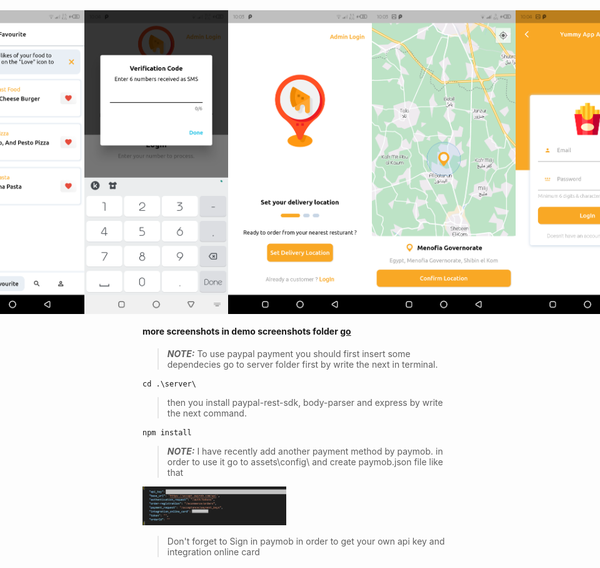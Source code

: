 <div style="display:flex; justify-content: center; align-items: center">
  <img src='demo%20screenshots/Screenshot_20230712-203235.png' width='230'/>
  <img src='demo%20screenshots/Screenshot_20230712-203212.png' width='230'/>
  <img src='demo%20screenshots/Screenshot_20230707-093834.png' width='230'/>
  <img src='demo%20screenshots/Screenshot_20230707-100420.png' width='230'/>
  <img src='demo%20screenshots/Screenshot_20230707-100336.png' width='230'/>
  <img src='demo%20screenshots/Screenshot_20230707-100352.png' width='230'/>
  <img src='demo%20screenshots/Screenshot_20230707-100438.png' width='230'/>
  <img src='demo%20screenshots/Screenshot_20230707-100729.png' width='230'/>
  <img src='demo%20screenshots/paymob.png' width='230'/>
</div>

<h4>more screenshots in demo screenshots folder <a href="https://github.com/mhmoudGamea/yummy/tree/main/demo%20screenshots">  go</a></h4>

> **_NOTE:_**  To use paypal payment you should first insert some dependecies go to server folder first by
> write the next in terminal.

```shell
cd .\server\
```
> then you install paypal-rest-sdk, body-parser and express by write the next command.

```shell
npm install
```
> **_NOTE:_**  I have recently add another payment method by paymob. in order to use it
> go to assets\config\ and create paymob.json file like that

<img src='demo%20screenshots/json.png' width='230'/>

> Don't forget to Sign in paymob in order to get your own api key and integration online card